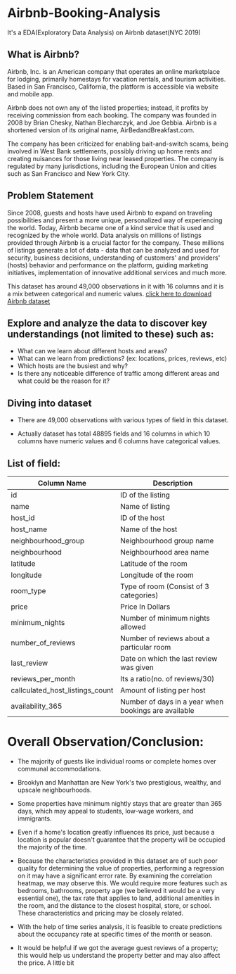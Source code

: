 # **Airbnb-Booking-Analysis**


It's a EDA(Exploratory Data Analysis) on Airbnb dataset(NYC 2019)

## **What is Airbnb?**

Airbnb, Inc. is an American company that operates an online marketplace for lodging, 
primarily homestays for vacation rentals, and tourism activities. 
Based in San Francisco, California, the platform is accessible via 
website and mobile app.    

Airbnb does not own any of the listed 
properties; instead, it profits by receiving commission from each 
booking. The company was founded in 2008 by Brian Chesky, Nathan 
Blecharczyk, and Joe Gebbia. Airbnb is a shortened version of its 
original name, AirBedandBreakfast.com.

The company has been criticized for enabling bait-and-switch scams, 
being involved in West Bank settlements, possibly driving up home 
rents and creating nuisances for those living near leased properties. 
The company is regulated by many jurisdictions, including the 
European Union and cities such as San Francisco and New York City.

## **Problem Statement**

Since 2008, guests and hosts have used Airbnb to expand on traveling possibilities and present a more unique, personalized way of experiencing the world. Today, Airbnb became one of a kind service that is used and recognized by the whole world. Data analysis on millions of listings provided through Airbnb is a crucial factor for the company. These millions of listings generate a lot of data - data that can be analyzed and used for security, business decisions, understanding of customers' and providers' (hosts) behavior and performance on the platform, guiding marketing initiatives, implementation of innovative additional services and much more.

This dataset has around 49,000 observations in it with 16 columns and it is a mix between categorical and numeric values.
[click here to download Airbnb dataset](https://drive.google.com/file/d/1ioU5r9KEYSfwgfUi22SclVkx4l1a_8ou/view?usp=sharing)

## **Explore and analyze the data to discover key understandings (not limited to these) such as:** 
* What can we learn about different hosts and areas?
* What can we learn from predictions? (ex: locations, prices, reviews, etc)
* Which hosts are the busiest and why?
* Is there any noticeable difference of traffic among different areas and what could be the reason for it? 

**Diving into dataset**
---
* There are 49,000 observations with various types of field in this dataset.

* Actually dataset has total 48895 fields and 16 columns in which 10 columns have numeric values and 6 columns have categorical values.

**List of field**:
---

| Column Name  | Description |
| ------------- | ------------- |
| id | ID of the listing  |
| name   |  Name of listing  |
| host_id  | ID of the host  |
| host_name  |  Name of the host |
| neighbourhood_group    | Neighbourhood group name |
| neighbourhood  | Neighbourhood area name   |
| latitude   | Latitude of the room   |
|longitude     | Longitude of the room  |
| room_type     | Type of room (Consist of 3 categories)  |
| price    |  Price In Dollars |
| minimum_nights    | Number of minimum nights allowed  |
|number_of_reviews     |  Number of reviews about a particular room  |
|  last_review   |  Date on which the last review was given  |
| reviews_per_month | Its a ratio(no. of reviews/30)   |
|  callculated_host_listings_count   | Amount of listing per host   |
| availability_365   | Number of days in a year when bookings are available   |
 


# **Overall Observation/Conclusion:**

* The majority of guests like individual rooms or complete homes over communal accommodations.

* Brooklyn and Manhattan are New York's two prestigious, wealthy, and upscale neighbourhoods.

* Some properties have minimum nightly stays that are greater than 365 days, which may appeal to students, low-wage workers, and immigrants.

* Even if a home's location greatly influences its price, just because a location is popular doesn't guarantee that the property will be occupied the majority of the time.

* Because the characteristics provided in this dataset are of such poor quality for determining the value of properties, performing a regression on it may have a significant error rate. By examining the correlation heatmap, we may observe this. We would require more features such as bedrooms, bathrooms, property age (we believed it would be a very essential one), the tax rate that applies to land, additional amenities in the room, and the distance to the closest hospital, store, or school. These characteristics and pricing may be closely related.

* With the help of time series analysis, it is feasible to create predictions about the occupancy rate at specific times of the month or season.

* It would be helpful if we got the average guest reviews of a property; this would help us understand the property better and may also affect the price. A little bit

